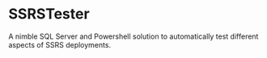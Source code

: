 # SSRSTester
A nimble SQL Server and Powershell solution to automatically test different aspects of SSRS deployments.
